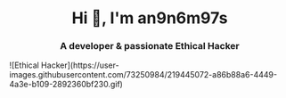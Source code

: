 <h1 align="center">Hi 👋, I'm an9n6m97s</h1>
<h3 align="center">A developer & passionate Ethical Hacker</h3>
![Ethical Hacker](https://user-images.githubusercontent.com/73250984/219445072-a86b88a6-4449-4a3e-b109-2892360bf230.gif)
